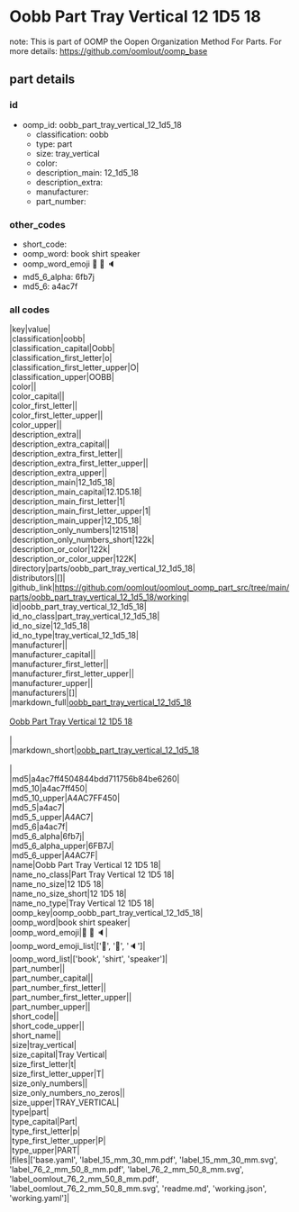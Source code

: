 # Oobb Part Tray Vertical 12 1D5 18  

note: This is part of OOMP the Oopen Organization Method For Parts. For more details: https://github.com/oomlout/oomp_base

##  part details





### id
* oomp_id: oobb_part_tray_vertical_12_1d5_18
  * classification: oobb
  * type: part
  * size: tray_vertical
  * color: 
  * description_main: 12_1d5_18
  * description_extra: 
  * manufacturer: 
  * part_number: 

### other_codes
* short_code: 
* oomp_word: book shirt speaker
* oomp_word_emoji :book: :shirt: :speaker:
* md5_6_alpha: 6fb7j
* md5_6: a4ac7f

### all codes 
|key|value|  
|classification|oobb|  
|classification_capital|Oobb|  
|classification_first_letter|o|  
|classification_first_letter_upper|O|  
|classification_upper|OOBB|  
|color||  
|color_capital||  
|color_first_letter||  
|color_first_letter_upper||  
|color_upper||  
|description_extra||  
|description_extra_capital||  
|description_extra_first_letter||  
|description_extra_first_letter_upper||  
|description_extra_upper||  
|description_main|12_1d5_18|  
|description_main_capital|12.1D5.18|  
|description_main_first_letter|1|  
|description_main_first_letter_upper|1|  
|description_main_upper|12_1D5_18|  
|description_only_numbers|121518|  
|description_only_numbers_short|122k|  
|description_or_color|122k|  
|description_or_color_upper|122K|  
|directory|parts/oobb_part_tray_vertical_12_1d5_18|  
|distributors|[]|  
|github_link|https://github.com/oomlout/oomlout_oomp_part_src/tree/main/parts/oobb_part_tray_vertical_12_1d5_18/working|  
|id|oobb_part_tray_vertical_12_1d5_18|  
|id_no_class|part_tray_vertical_12_1d5_18|  
|id_no_size|12_1d5_18|  
|id_no_type|tray_vertical_12_1d5_18|  
|manufacturer||  
|manufacturer_capital||  
|manufacturer_first_letter||  
|manufacturer_first_letter_upper||  
|manufacturer_upper||  
|manufacturers|[]|  
|markdown_full|[oobb_part_tray_vertical_12_1d5_18](https://github.com/oomlout/oomlout_oomp_part_src/tree/main/parts/oobb_part_tray_vertical_12_1d5_18/working)<br>[](https://github.com/oomlout/oomlout_oomp_part_src/tree/main/parts/oobb_part_tray_vertical_12_1d5_18/working)<br>[Oobb Part Tray Vertical 12 1D5 18](https://github.com/oomlout/oomlout_oomp_part_src/tree/main/parts/oobb_part_tray_vertical_12_1d5_18/working)<br><br>|  
|markdown_short|[oobb_part_tray_vertical_12_1d5_18](https://github.com/oomlout/oomlout_oomp_part_src/tree/main/parts/oobb_part_tray_vertical_12_1d5_18/working)<br><br>|  
|md5|a4ac7ff4504844bdd711756b84be6260|  
|md5_10|a4ac7ff450|  
|md5_10_upper|A4AC7FF450|  
|md5_5|a4ac7|  
|md5_5_upper|A4AC7|  
|md5_6|a4ac7f|  
|md5_6_alpha|6fb7j|  
|md5_6_alpha_upper|6FB7J|  
|md5_6_upper|A4AC7F|  
|name|Oobb Part Tray Vertical 12 1D5 18|  
|name_no_class|Part Tray Vertical 12 1D5 18|  
|name_no_size|12 1D5 18|  
|name_no_size_short|12 1D5 18|  
|name_no_type|Tray Vertical 12 1D5 18|  
|oomp_key|oomp_oobb_part_tray_vertical_12_1d5_18|  
|oomp_word|book shirt speaker|  
|oomp_word_emoji|:book: :shirt: :speaker:|  
|oomp_word_emoji_list|[':book:', ':shirt:', ':speaker:']|  
|oomp_word_list|['book', 'shirt', 'speaker']|  
|part_number||  
|part_number_capital||  
|part_number_first_letter||  
|part_number_first_letter_upper||  
|part_number_upper||  
|short_code||  
|short_code_upper||  
|short_name||  
|size|tray_vertical|  
|size_capital|Tray Vertical|  
|size_first_letter|t|  
|size_first_letter_upper|T|  
|size_only_numbers||  
|size_only_numbers_no_zeros||  
|size_upper|TRAY_VERTICAL|  
|type|part|  
|type_capital|Part|  
|type_first_letter|p|  
|type_first_letter_upper|P|  
|type_upper|PART|  
|files|['base.yaml', 'label_15_mm_30_mm.pdf', 'label_15_mm_30_mm.svg', 'label_76_2_mm_50_8_mm.pdf', 'label_76_2_mm_50_8_mm.svg', 'label_oomlout_76_2_mm_50_8_mm.pdf', 'label_oomlout_76_2_mm_50_8_mm.svg', 'readme.md', 'working.json', 'working.yaml']|  
